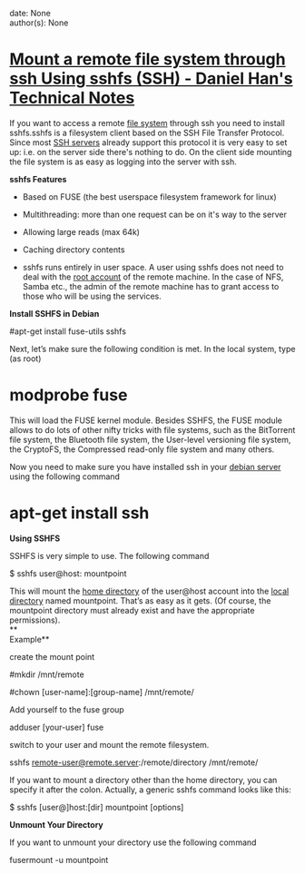 
date: None  
author(s): None  

# [Mount a remote file system through ssh Using sshfs (SSH) - Daniel Han's Technical Notes](https://sites.google.com/site/xiangyangsite/home/technical-tips/linux-unix/common-tips/mount-a-remote-file-system-through-ssh-using-sshfs-ssh)

If you want to access a remote [file system](http://www.debianadmin.com/mount-a-remote-file-system-through-ssh-using-sshfs.html#) through ssh you need to install sshfs.sshfs is a filesystem client based on the SSH File Transfer Protocol. Since most [SSH servers](http://www.debianadmin.com/mount-a-remote-file-system-through-ssh-using-sshfs.html#) already support this protocol it is very easy to set up: i.e. on the server side there's nothing to do. On the client side mounting the file system is as easy as logging into the server with ssh.

 **sshfs Features**

  * Based on FUSE (the best userspace filesystem framework for linux)


  * Multithreading: more than one request can be on it's way to the server


  * Allowing large reads (max 64k)


  * Caching directory contents


  * sshfs runs entirely in user space. A user using sshfs does not need to deal with the [root account](http://www.debianadmin.com/mount-a-remote-file-system-through-ssh-using-sshfs.html#) of the remote machine. In the case of NFS, Samba etc., the admin of the remote machine has to grant access to those who will be using the services.



 **Install SSHFS in Debian**

#apt-get install fuse-utils sshfs

Next, let’s make sure the following condition is met. In the local system, type (as root)

# modprobe fuse

This will load the FUSE kernel module. Besides SSHFS, the FUSE module allows to do lots of other nifty tricks with file systems, such as the BitTorrent file system, the Bluetooth file system, the User-level versioning file system, the CryptoFS, the Compressed read-only file system and many others.

Now you need to make sure you have installed ssh in your [debian server](http://www.debianadmin.com/mount-a-remote-file-system-through-ssh-using-sshfs.html#) using the following command

# apt-get install ssh

 **Using SSHFS**

SSHFS is very simple to use. The following command

$ sshfs user@host: mountpoint

This will mount the [home directory](http://www.debianadmin.com/mount-a-remote-file-system-through-ssh-using-sshfs.html#) of the user@host account into the [local directory](http://www.debianadmin.com/mount-a-remote-file-system-through-ssh-using-sshfs.html#) named mountpoint. That’s as easy as it gets. (Of course, the mountpoint directory must already exist and have the appropriate permissions).  
 **  
Example**

create the mount point

#mkdir /mnt/remote

#chown [user-name]:[group-name] /mnt/remote/

Add yourself to the fuse group

adduser [your-user] fuse

switch to your user and mount the remote filesystem.

sshfs remote-user@remote.server:/remote/directory /mnt/remote/

If you want to mount a directory other than the home directory, you can specify it after the colon. Actually, a generic sshfs command looks like this:

$ sshfs [user@]host:[dir] mountpoint [options]

 **Unmount Your Directory**

If you want to unmount your directory use the following command

fusermount -u mountpoint

